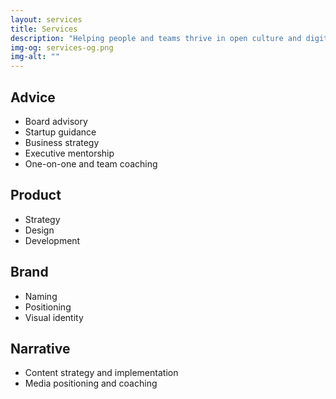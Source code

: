 ```yaml
---
layout: services
title: Services
description: "Helping people and teams thrive in open culture and digital transformation."
img-og: services-og.png
img-alt: ""
---
```


## Advice

* Board advisory
* Startup guidance
* Business strategy
* Executive mentorship
* One-on-one and team coaching

## Product

* Strategy
* Design
* Development

## Brand

* Naming
* Positioning
* Visual identity

## Narrative

* Content strategy and implementation
* Media positioning and coaching